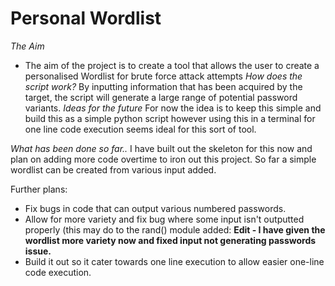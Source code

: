# Personal Wordlist

*The Aim*
- The aim of the project is to create a tool that allows the user to create a personalised Wordlist for brute force attack attempts
*How does the script work?*
By inputting information that has been acquired by the target, the script will generate a large range of potential password variants.
*Ideas for the future*
For now the idea is to keep this simple and build this as a simple python script however using this in a terminal for one line
code execution seems ideal for this sort of tool.


*What has been done so far..*
I have built out the skeleton for this now and plan on adding more code overtime to iron out this project. So far a simple wordlist can be
created from various input added.

Further plans:
 - Fix bugs in code that can output various numbered passwords.
 - Allow for more variety and fix bug where some input isn't outputted properly (this may do to the rand() module added: **Edit - I have given the wordlist more variety now and fixed input not generating passwords issue.**
 - Build it out so it cater towards one line execution to allow easier one-line code execution.
 
